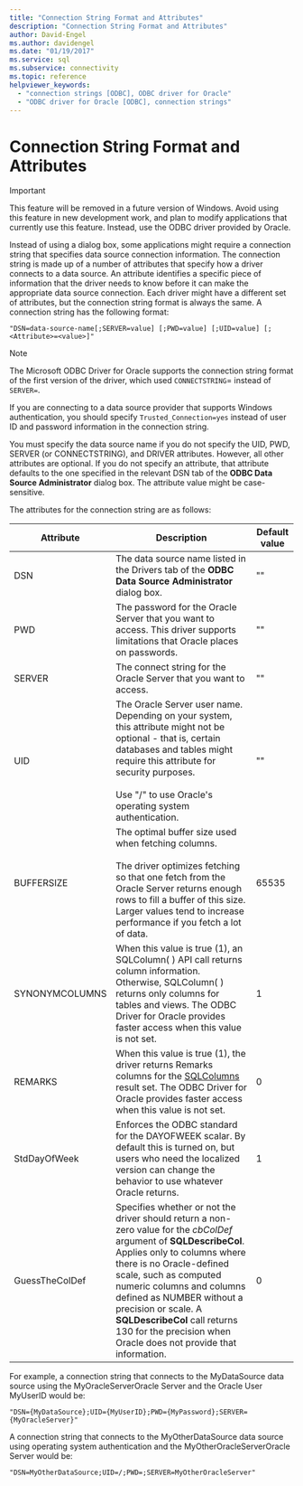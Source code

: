 ```yaml
---
title: "Connection String Format and Attributes"
description: "Connection String Format and Attributes"
author: David-Engel
ms.author: davidengel
ms.date: "01/19/2017"
ms.service: sql
ms.subservice: connectivity
ms.topic: reference
helpviewer_keywords:
  - "connection strings [ODBC], ODBC driver for Oracle"
  - "ODBC driver for Oracle [ODBC], connection strings"
---
```

# Connection String Format and Attributes
> [!IMPORTANT]  
>  This feature will be removed in a future version of Windows. Avoid using this feature in new development work, and plan to modify applications that currently use this feature. Instead, use the ODBC driver provided by Oracle.  
  
 Instead of using a dialog box, some applications might require a connection string that specifies data source connection information. The connection string is made up of a number of attributes that specify how a driver connects to a data source. An attribute identifies a specific piece of information that the driver needs to know before it can make the appropriate data source connection. Each driver might have a different set of attributes, but the connection string format is always the same. A connection string has the following format:  
  
```  
"DSN=data-source-name[;SERVER=value] [;PWD=value] [;UID=value] [;<Attribute>=<value>]"  
```  
  
> [!NOTE]  
>  The Microsoft ODBC Driver for Oracle supports the connection string format of the first version of the driver, which used `CONNECTSTRING`= instead of `SERVER=`.  
  
 If you are connecting to a data source provider that supports Windows authentication, you should specify `Trusted_Connection=yes` instead of user ID and password information in the connection string.  
  
 You must specify the data source name if you do not specify the UID, PWD, SERVER (or CONNECTSTRING), and DRIVER attributes. However, all other attributes are optional. If you do not specify an attribute, that attribute defaults to the one specified in the relevant DSN tab of the **ODBC Data Source Administrator** dialog box. The attribute value might be case-sensitive.  
  
 The attributes for the connection string are as follows:  
  
|Attribute|Description|Default value|  
|---------------|-----------------|-------------------|  
|DSN|The data source name listed in the Drivers tab of the **ODBC Data Source Administrator** dialog box.|""|  
|PWD|The password for the Oracle Server that you want to access. This driver supports limitations that Oracle places on passwords.|""|  
|SERVER|The connect string for the Oracle Server that you want to access.|""|  
|UID|The Oracle Server user name. Depending on your system, this attribute might not be optional - that is, certain databases and tables might require this attribute for security purposes.<br /><br /> Use "/" to use Oracle's operating system authentication.|""|  
|BUFFERSIZE|The optimal buffer size used when fetching columns.<br /><br /> The driver optimizes fetching so that one fetch from the Oracle Server returns enough rows to fill a buffer of this size. Larger values tend to increase performance if you fetch a lot of data.|65535|  
|SYNONYMCOLUMNS|When this value is true (1), an SQLColumn( ) API call returns column information. Otherwise, SQLColumn( ) returns only columns for tables and views. The ODBC Driver for Oracle provides faster access when this value is not set.|1|  
|REMARKS|When this value is true (1), the driver returns Remarks columns for the [SQLColumns](../../odbc/microsoft/level-1-api-functions-odbc-driver-for-oracle.md) result set. The ODBC Driver for Oracle provides faster access when this value is not set.|0|  
|StdDayOfWeek|Enforces the ODBC standard for the DAYOFWEEK scalar. By default this is turned on, but users who need the localized version can change the behavior to use whatever Oracle returns.|1|  
|GuessTheColDef|Specifies whether or not the driver should return a non-zero value for the *cbColDef* argument of **SQLDescribeCol**. Applies only to columns where there is no Oracle-defined scale, such as computed numeric columns and columns defined as NUMBER without a precision or scale. A **SQLDescribeCol** call returns 130 for the precision when Oracle does not provide that information.|0|  
  
 For example, a connection string that connects to the MyDataSource data source using the MyOracleServerOracle Server and the Oracle User MyUserID would be:  
  
```  
"DSN={MyDataSource};UID={MyUserID};PWD={MyPassword};SERVER={MyOracleServer}"  
```  
  
 A connection string that connects to the MyOtherDataSource data source using operating system authentication and the MyOtherOracleServerOracle Server would be:  
  
```  
"DSN=MyOtherDataSource;UID=/;PWD=;SERVER=MyOtherOracleServer"  
```
